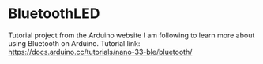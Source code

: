 # BluetoothLED
Tutorial project from the Arduino website I am following to learn more about using Bluetooth on Arduino.
Tutorial link: https://docs.arduino.cc/tutorials/nano-33-ble/bluetooth/
